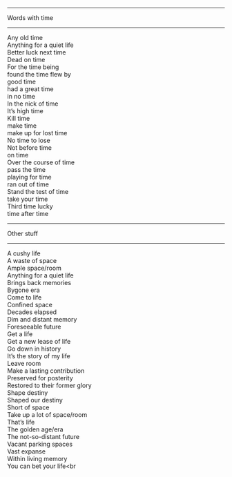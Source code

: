 ________
Words with time
________
Any old time<br>
Anything for a quiet life<br>
Better luck next time<br>
Dead on time<br>
For the time being<br>
found the time flew by<br>
good time<br>
had a great time<br>
in no time<br>
In the nick of time<br>
It’s high time<br>
Kill time<br>
make time<br>
make up for lost time<br>
No time to lose<br>
Not before time<br>
on time<br>
Over the course of time<br>
pass the time<br>
playing for time<br>
ran out of time<br>
Stand the test of time<br>
take your time<br>
Third time lucky<br>
time after time<br>
________
Other stuff
________
A cushy life<br>
A waste of space<br>
Ample space/room<br>
Anything for a quiet life<br>
Brings back memories<br>
Bygone era<br>
Come to life<br>
Confined space<br>
Decades elapsed<br>
Dim and distant memory<br>
Foreseeable future<br>
Get a life<br>
Get a new lease of life<br>
Go down in history<br>
It’s the story of my life<br>
Leave room<br>
Make a lasting contribution<br>
Preserved for posterity<br>
Restored to their former glory<br>
Shape destiny<br>
Shaped our destiny<br>
Short of space<br>
Take up a lot of space/room<br>
That’s life<br>
The golden age/era<br>
The not-so-distant future<br>
Vacant parking spaces<br>
Vast expanse<br>
Within living memory<br>
You can bet your life<br
